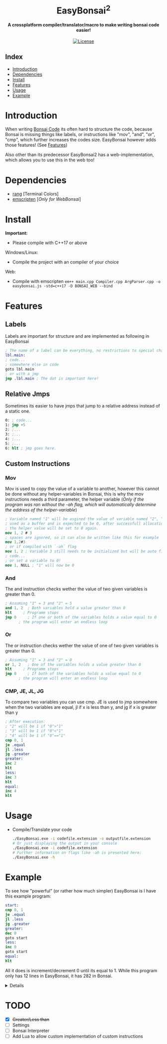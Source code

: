

<div align="center">
  <p>
    <h1>
      <br />
      EasyBonsai<sup>2</sup>
    </h1>
    <h4>A crossplatform compiler/translator/macro to make writing bonsai code easier!</h4>
  </p>
  <p>
    <a href="https://github.com/Git-Curve/EasyBonsai2/blob/master/LICENSE">
      <img src="https://img.shields.io/github/license/Git-Curve/EasyBonsai2.svg?style=flat-square" alt="License" />
    </a>
  </p>
</div>

## Index
- [Introduction](#introduction)
- [Dependencies](#dependencies)
- [Install](#install)
- [Features](#features)
- [Usage](#usage)
- [Example](#example)

# Introduction
When writing [Bonsai Code](https://bonsai.pinyto.de/assembler/) its often hard to structure the code, because Bonsai is missing things like labels, or instructions like "mov", "and", "or", "cmp", which further increases the codes size. EasyBonsai however adds those features! (See [Features](#features))

Also other than its predecessor EasyBonsai2 has a web-implementation, which allows you to use this in the web too!

# Dependencies
- [rang](https://github.com/agauniyal/rang) [Terminal Colors]
- [emscripten](https://emscripten.org/) [*Only for WebBonsai*] 
# Install
<b>Important: </b>
- Please compile with C++17 or above

Windows/Linux:
- Compile the project with an compiler of your choice

Web:
- Compile with emscripten
  ```em++ main.cpp Compiler.cpp ArgParser.cpp -o easybonsai.js -std=c++17 -D BONSAI_WEB --bind```

# Features
## Labels
Labels are important for structure and are implemented as following in EasyBonsai
```nasm
; The name of a label can be everything, no restrictions to special characters or similar.
lbl.main:
; code...
; somewhere else in code
goto lbl.main
; or with a jmp
jmp .lbl.main ; The dot is important here!
```
## Relative Jmps
Sometimes its easier to have jmps that jump to a relative address instead of a static one.
```nasm
0: ; code...
1: jmp +5
2: ;...
3: ;...
4: ;...
5: ;...
6: hlt ; jmp goes here.
```
## Custom Instructions

### Mov
Mov is used to copy the value of a variable to another, however this cannot be done without any helper-variables in Bonsai, this is why the mov instructions needs a third parameter,  the helper variable (*Only if the program was ran without the -ah flag, which will automatically determine the address of the helper-variable*)
```nasm
; Variable named "1" will be asgined the value of variable named "2", "3" will be
; used as a buffer and is expected to be 0, after successfull allocation 
; the helper value will be set to 0 again.
mov 1, 2 # 3
; spaces are ignored, so it can also be written like this for example
mov 1,2#3
; or if compiled with `-ah` flag
mov 1, 2 ; Variable 3 still needs to be initialized but will be auto filled in.
; code...
; or set a variable to 0!
mov 1, NULL ; "1" will now be 0
```
### And
The and instruction checks wether the value of two given variables is greater than 0.
```nasm
; Assuming "1" = 3 and "2" = 5
and 1, 2  ; Both variables hold a value greater than 0
hlt     ; Programm stops
jmp 0     ; If one or both of the variables holds a value equal to 0
      ; the program will enter an endless loop
```
### Or
The or instruction checks wether the value of one of two given variables is greater than 0.
```nasm
; Assuming "1" = 3 and "2" = 0
or 1, 2   ; One of the variables holds a value greater than 0
hlt     ; Programm stops
jmp 0     ; If both of the variables holds a value equal to 0
      ; the program will enter an endless loop
```
### CMP, JE, JL, JG
To compare two variables you can use cmp. JE is used to jmp somewhere when the two variables are equal, jl if x is less than y, and jg if x is greater than y
```nasm
; After execution:
; "2" will be 1 if "0">"1"
; "3" will be 1 if "0"<"1"
; "4" will be 1 if "0"=="1"
cmp 0, 1
je .equal
jl .less
jg .greater
greater:
inc 2
hlt
less:
inc 3
hlt
equal:
inc 4
hlt
```

# Usage 
- Compile/Translate your code
  ```sh
  ./EasyBonsai.exe -i codefile.extension -o outputfile.extension
  # Or just displaying the output in your console
  ./EasyBonsai.exe -i codefile.extension
  # Further information on flags like -ah is presented here:
  ./EasyBonsai.exe -h
  ```

# Example
To see how "powerful" (or rather how much simpler) EasyBonsai is I have this example program:
```nasm
start:
cmp 0, 1
je .equal
jl .less
jg .greater
greater:
dec 0
goto start
less:
inc 0
goto start
equal:
hlt
```
All it does is increment/decrement 0 until its equal to 1.
While this program only has 12 lines in EasyBonsai, it has 282 in Bonsai.
<details closed>

```nasm
jmp 1
jmp 22
jmp 13
jmp 16
jmp 19
jmp 6
dec 0
jmp 1
jmp 9
inc 0
jmp 1
jmp 12
hlt
tst 4
jmp 12
jmp 3
tst 3
jmp 4
jmp 9
tst 3
jmp 6
jmp 5
jmp 53
jmp 68
tst 0
jmp 27
jmp 30
tst 1
jmp 33
jmp 41
tst 1
jmp 36
jmp 47
dec 0
dec 1
jmp 24
jmp 83
jmp 98
jmp 173
jmp 178
jmp 2
jmp 113
jmp 128
jmp 183
jmp 188
inc 3
jmp 2
jmp 143
jmp 158
jmp 193
jmp 198
inc 4
jmp 2
jmp 203
jmp 208
tst 0
jmp 58
jmp 62
inc 2
inc 3
dec 0
jmp 55
tst 2
jmp 65
jmp 23
dec 2
inc 0
jmp 62
jmp 213
jmp 218
tst 1
jmp 73
jmp 77
inc 2
inc 4
dec 1
jmp 70
tst 2
jmp 80
jmp 24
dec 2
inc 1
jmp 77
jmp 223
jmp 228
tst 3
jmp 88
jmp 92
inc 2
inc 0
dec 3
jmp 85
tst 2
jmp 95
jmp 37
dec 2
inc 3
jmp 92
jmp 233
jmp 238
tst 4
jmp 103
jmp 107
inc 2
inc 1
dec 4
jmp 100
tst 2
jmp 110
jmp 38
dec 2
inc 4
jmp 107
jmp 243
jmp 248
tst 3
jmp 118
jmp 122
inc 2
inc 0
dec 3
jmp 115
tst 2
jmp 125
jmp 42
dec 2
inc 3
jmp 122
jmp 253
jmp 258
tst 4
jmp 133
jmp 137
inc 2
inc 1
dec 4
jmp 130
tst 2
jmp 140
jmp 43
dec 2
inc 4
jmp 137
jmp 263
jmp 268
tst 3
jmp 148
jmp 152
inc 2
inc 0
dec 3
jmp 145
tst 2
jmp 155
jmp 48
dec 2
inc 3
jmp 152
jmp 273
jmp 278
tst 4
jmp 163
jmp 167
inc 2
inc 1
dec 4
jmp 160
tst 2
jmp 170
jmp 49
dec 2
inc 4
jmp 167
tst 3
jmp 176
jmp 39
dec 3
jmp 173
tst 4
jmp 181
jmp 40
dec 4
jmp 178
tst 3
jmp 186
jmp 44
dec 3
jmp 183
tst 4
jmp 191
jmp 45
dec 4
jmp 188
tst 3
jmp 196
jmp 50
dec 3
jmp 193
tst 4
jmp 201
jmp 51
dec 4
jmp 198
tst 2
jmp 206
jmp 54
dec 2
jmp 203
tst 3
jmp 211
jmp 55
dec 3
jmp 208
tst 2
jmp 216
jmp 69
dec 2
jmp 213
tst 4
jmp 221
jmp 70
dec 4
jmp 218
tst 2
jmp 226
jmp 84
dec 2
jmp 223
tst 0
jmp 231
jmp 85
dec 0
jmp 228
tst 2
jmp 236
jmp 99
dec 2
jmp 233
tst 1
jmp 241
jmp 100
dec 1
jmp 238
tst 2
jmp 246
jmp 114
dec 2
jmp 243
tst 0
jmp 251
jmp 115
dec 0
jmp 248
tst 2
jmp 256
jmp 129
dec 2
jmp 253
tst 1
jmp 261
jmp 130
dec 1
jmp 258
tst 2
jmp 266
jmp 144
dec 2
jmp 263
tst 0
jmp 271
jmp 145
dec 0
jmp 268
tst 2
jmp 276
jmp 159
dec 2
jmp 273
tst 1
jmp 281
jmp 160
dec 1
jmp 278
```

</details>


# TODO
- [x] ~~Greater/Less than~~
- [ ] Settings
- [ ] Bonsai Interpreter
- [ ] Add Lua to allow custom implementation of custom instructions